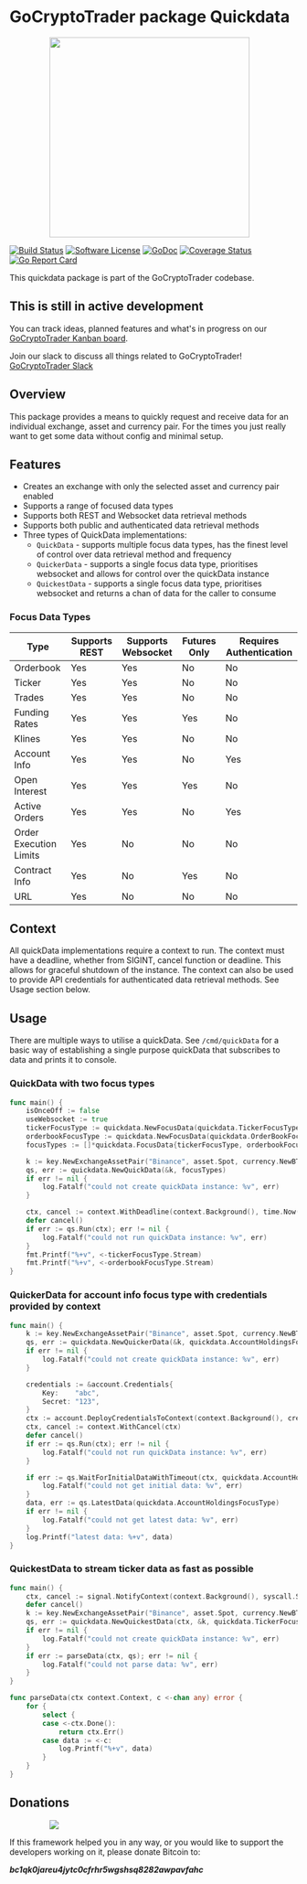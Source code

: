 # GoCryptoTrader package Quickdata

<img src="/common/gctlogo.png?raw=true" width="350px" height="350px" hspace="70">


[![Build Status](https://github.com/thrasher-corp/gocryptotrader/actions/workflows/tests.yml/badge.svg?branch=master)](https://github.com/thrasher-corp/gocryptotrader/actions/workflows/tests.yml)
[![Software License](https://img.shields.io/badge/License-MIT-orange.svg?style=flat-square)](https://github.com/thrasher-corp/gocryptotrader/blob/master/LICENSE)
[![GoDoc](https://godoc.org/github.com/thrasher-corp/gocryptotrader?status.svg)](https://godoc.org/github.com/thrasher-corp/gocryptotrader/exchange/quickdata)
[![Coverage Status](https://codecov.io/gh/thrasher-corp/gocryptotrader/graph/badge.svg?token=41784B23TS)](https://codecov.io/gh/thrasher-corp/gocryptotrader)
[![Go Report Card](https://goreportcard.com/badge/github.com/thrasher-corp/gocryptotrader)](https://goreportcard.com/report/github.com/thrasher-corp/gocryptotrader)


This quickdata package is part of the GoCryptoTrader codebase.

## This is still in active development

You can track ideas, planned features and what's in progress on our [GoCryptoTrader Kanban board](https://github.com/orgs/thrasher-corp/projects/3).

Join our slack to discuss all things related to GoCryptoTrader! [GoCryptoTrader Slack](https://join.slack.com/t/gocryptotrader/shared_invite/zt-38z8abs3l-gH8AAOk8XND6DP5NfCiG_g)

## Overview

This package provides a means to quickly request and receive data for an individual exchange, asset and currency pair. For the times you just really want to get some data without config and minimal setup.

## Features

- Creates an exchange with only the selected asset and currency pair enabled
- Supports a range of focused data types
- Supports both REST and Websocket data retrieval methods
- Supports both public and authenticated data retrieval methods
- Three types of QuickData implementations:
  - `QuickData` - supports multiple focus data types, has the finest level of control over data retrieval method and frequency
  - `QuickerData` - supports a single focus data type, prioritises websocket and allows for control over the quickData instance
  - `QuickestData` - supports a single focus data type, prioritises websocket and returns a chan of data for the caller to consume


### Focus Data Types
| Type | Supports REST | Supports Websocket | Futures Only | Requires Authentication |
| ---- | ------------- | ------------------ | ------------ | ----------------------- |
| Orderbook | Yes | Yes | No | No |
| Ticker | Yes | Yes | No | No |
| Trades | Yes | Yes | No | No |
| Funding Rates | Yes | Yes | Yes | No |
| Klines | Yes | Yes | No | No |
| Account Info | Yes | Yes | No | Yes |
| Open Interest | Yes | Yes | Yes | No |
| Active Orders | Yes | Yes | No | Yes |
| Order Execution Limits | Yes | No | No | No |
| Contract Info | Yes | No | Yes | No |
| URL | Yes | No | No | No |

## Context

All quickData implementations require a context to run. The context must have a deadline, whether from SIGINT, cancel function or deadline. This allows for graceful shutdown of the instance.
The context can also be used to provide API credentials for authenticated data retrieval methods.
See Usage section below.

## Usage

There are multiple ways to utilise a quickData. See `/cmd/quickData` for a basic way of establishing a single purpose quickData that subscribes to data and prints it to console.

### QuickData with two focus types

```go
func main() {
	isOnceOff := false
	useWebsocket := true
	tickerFocusType := quickdata.NewFocusData(quickdata.TickerFocusType, isOnceOff, useWebsocket, time.Second)
	orderbookFocusType := quickdata.NewFocusData(quickdata.OrderBookFocusType, isOnceOff, useWebsocket, time.Second)
	focusTypes := []*quickdata.FocusData{tickerFocusType, orderbookFocusType}

	k := key.NewExchangeAssetPair("Binance", asset.Spot, currency.NewBTCUSDT())
	qs, err := quickdata.NewQuickData(&k, focusTypes)
	if err != nil {
		log.Fatalf("could not create quickData instance: %v", err)
	}

	ctx, cancel := context.WithDeadline(context.Background(), time.Now().Add(time.Second*5))
	defer cancel()
	if err := qs.Run(ctx); err != nil {
		log.Fatalf("could not run quickData instance: %v", err)
	}
	fmt.Printf("%+v", <-tickerFocusType.Stream)
	fmt.Printf("%+v", <-orderbookFocusType.Stream)
}
```

### QuickerData for account info focus type with credentials provided by context

```go
func main() {
	k := key.NewExchangeAssetPair("Binance", asset.Spot, currency.NewBTCUSDT())
	qs, err := quickdata.NewQuickerData(&k, quickdata.AccountHoldingsFocusType)
	if err != nil {
		log.Fatalf("could not create quickData instance: %v", err)
	}

	credentials := &account.Credentials{
		Key:    "abc",
		Secret: "123",
	}
	ctx := account.DeployCredentialsToContext(context.Background(), credentials)
	ctx, cancel := context.WithCancel(ctx)
	defer cancel()
	if err := qs.Run(ctx); err != nil {
		log.Fatalf("could not run quickData instance: %v", err)
	}

	if err := qs.WaitForInitialDataWithTimeout(ctx, quickdata.AccountHoldingsFocusType, time.Second*5); err != nil {
		log.Fatalf("could not get initial data: %v", err)
	}
	data, err := qs.LatestData(quickdata.AccountHoldingsFocusType)
	if err != nil {
		log.Fatalf("could not get latest data: %v", err)
	}
	log.Printf("latest data: %+v", data)
}
```

### QuickestData to stream ticker data as fast as possible

```go
func main() {
	ctx, cancel := signal.NotifyContext(context.Background(), syscall.SIGINT, syscall.SIGTERM)
	defer cancel()
	k := key.NewExchangeAssetPair("Binance", asset.Spot, currency.NewBTCUSDT())
	qs, err := quickdata.NewQuickestData(ctx, &k, quickdata.TickerFocusType)
	if err != nil {
		log.Fatalf("could not create quickData instance: %v", err)
	}
	if err := parseData(ctx, qs); err != nil {
		log.Fatalf("could not parse data: %v", err)
	}
}

func parseData(ctx context.Context, c <-chan any) error {
	for {
		select {
		case <-ctx.Done():
			return ctx.Err()
		case data := <-c:
			log.Printf("%+v", data)
		}
	}
}

```




## Donations

<img src="https://github.com/thrasher-corp/gocryptotrader/blob/master/web/src/assets/donate.png?raw=true" hspace="70">

If this framework helped you in any way, or you would like to support the developers working on it, please donate Bitcoin to:

***bc1qk0jareu4jytc0cfrhr5wgshsq8282awpavfahc***
